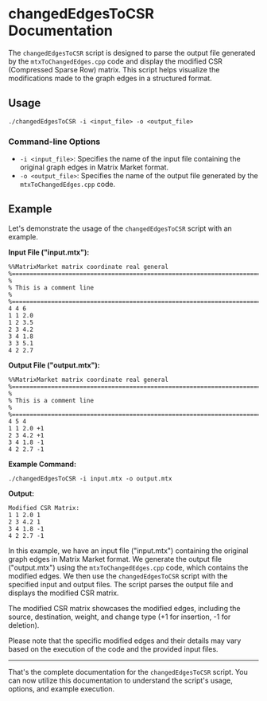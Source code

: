 # changedEdgesToCSR Documentation

The `changedEdgesToCSR` script is designed to parse the output file generated by the `mtxToChangedEdges.cpp` code and display the modified CSR (Compressed Sparse Row) matrix. This script helps visualize the modifications made to the graph edges in a structured format.

## Usage

```
./changedEdgesToCSR -i <input_file> -o <output_file>

```


### Command-line Options

- `-i <input_file>`: Specifies the name of the input file containing the original graph edges in Matrix Market format.
- `-o <output_file>`: Specifies the name of the output file generated by the `mtxToChangedEdges.cpp` code.

## Example

Let's demonstrate the usage of the `changedEdgesToCSR` script with an example.

**Input File ("input.mtx"):**

```plaintext
%%MatrixMarket matrix coordinate real general
%=================================================================================
%
% This is a comment line
%
%=================================================================================
4 4 6
1 1 2.0
1 2 3.5
2 3 4.2
3 4 1.8
3 3 5.1
4 2 2.7
```

**Output File ("output.mtx"):**

```plaintext
%%MatrixMarket matrix coordinate real general
%=================================================================================
%
% This is a comment line
%
%=================================================================================
4 5 4
1 1 2.0 +1
2 3 4.2 +1
3 4 1.8 -1
4 2 2.7 -1
```


**Example Command:**
```
./changedEdgesToCSR -i input.mtx -o output.mtx
```

**Output:**

```plaintext
Modified CSR Matrix:
1 1 2.0 1
2 3 4.2 1
3 4 1.8 -1
4 2 2.7 -1
```

In this example, we have an input file ("input.mtx") containing the original graph edges in Matrix Market format. We generate the output file ("output.mtx") using the `mtxToChangedEdges.cpp` code, which contains the modified edges. We then use the `changedEdgesToCSR` script with the specified input and output files. The script parses the output file and displays the modified CSR matrix.

The modified CSR matrix showcases the modified edges, including the source, destination, weight, and change type (+1 for insertion, -1 for deletion).

Please note that the specific modified edges and their details may vary based on the execution of the code and the provided input files.

---

That's the complete documentation for the `changedEdgesToCSR` script. You can now utilize this documentation to understand the script's usage, options, and example execution.

